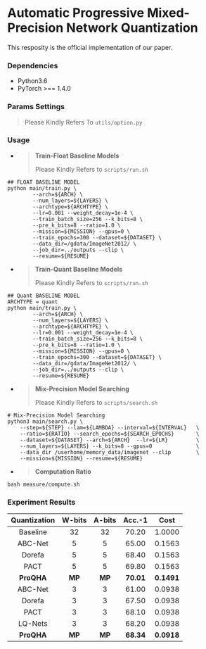 

# Automatic Progressive Mixed-Precision Network Quantization

This resposity is the official implementation of our paper. 

### Dependencies
* Python3.6
* PyTorch >== 1.4.0

### Params Settings 

> Please Kindly Refers To `utils/option.py`

### Usage

* > **Train-Float Baseline Models**
  >
  > Please Kindly Refers to `scripts/run.sh`

```shell
## FLOAT BASELINE MODEL
python main/train.py \
        --arch=${ARCH} \
        --num_layers=${LAYERS} \
        --archtype=${ARCHTYPE} \
        --lr=0.001 --weight_decay=1e-4 \
        --train_batch_size=256 --k_bits=8 \
        --pre_k_bits=8 --ratio=1.0 \
        --mission=${MISSION} --gpus=0 \
        --train_epochs=300 --dataset=${DATASET} \
        --data_dir=/gdata/ImageNet2012/ \
        --job_dir=../outputs --clip \
        --resume=${RESUME}
```

* > **Train-Quant Baseline Models**
  >
  > Please Kindly Refers to `scripts/run.sh`

```shell
## Quant BASELINE MODEL
ARCHTYPE = quant
python main/train.py \
        --arch=${ARCH} \
        --num_layers=${LAYERS} \
        --archtype=${ARCHTYPE} \
        --lr=0.001 --weight_decay=1e-4 \
        --train_batch_size=256 --k_bits=8 \
        --pre_k_bits=8 --ratio=1.0 \
        --mission=${MISSION} --gpus=0 \
        --train_epochs=300 --dataset=${DATASET} \
        --data_dir=/gdata/ImageNet2012/ \
        --job_dir=../outputs --clip \
        --resume=${RESUME}
```

* > **Mix-Precision Model Searching**
  >
  > Please Kindly Refers to `scripts/search.sh`

```shell
# Mix-Precision Model Searching
python3 main/search.py \
    --step=${STEP} --lam=${LAMBDA} --interval=${INTERVAL}   \
    --ratio=${RATIO} --search_epochs=${SEARCH_EPOCHS}       \
    --dataset=${DATASET} --arch=${ARCH}  --lr=${LR}         \
    --num_layers=${LAYERS} --k_bits=8 --gpus=0              \
    --data_dir /userhome/memory_data/imagenet --clip        \
    --mission=${MISSION} --resume=${RESUME}
```

* > **Computation Ratio**

```shell
bash measure/compute.sh
```

### Experiment Results

| Quantization | W-bits | A-bits |  Acc.-1   |    Cost    |
| :----------: | :----: | :----: | :-------: | :--------: |
|   Baseline   |   32   |   32   |   70.20   |   1.0000   |
|   ABC-Net    |   5    |   5    |   65.00   |   0.1563   |
|    Dorefa    |   5    |   5    |   68.40   |   0.1563   |
|     PACT     |   5    |   5    |   69.80   |   0.1563   |
|  **ProQHA**  | **MP** | **MP** | **70.01** | **0.1491** |
|   ABC-Net    |   3    |   3    |   61.00   |   0.0938   |
|    Dorefa    |   3    |   3    |   67.50   |   0.0938   |
|     PACT     |   3    |   3    |   68.10   |   0.0938   |
|   LQ-Nets    |   3    |   3    |   68.20   |   0.0938   |
|  **ProQHA**  | **MP** | **MP** | **68.34** | **0.0918** |